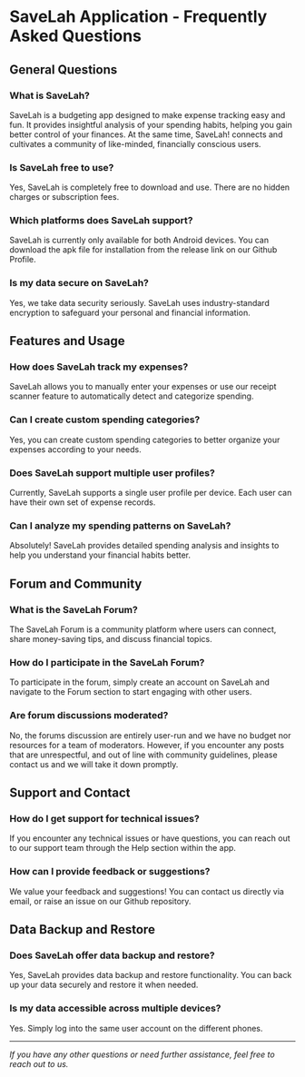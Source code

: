 # SaveLah Application - Frequently Asked Questions

## General Questions

### What is SaveLah?

SaveLah is a budgeting app designed to make expense tracking easy and fun. It provides insightful analysis of your spending habits, helping you gain better control of your finances.
At the same time, SaveLah! connects and cultivates a community of like-minded, financially conscious users. 

### Is SaveLah free to use?

Yes, SaveLah is completely free to download and use. There are no hidden charges or subscription fees.

### Which platforms does SaveLah support?

SaveLah is currently only available for both Android devices. You can download the apk file for installation from the release link on our Github Profile.

### Is my data secure on SaveLah?

Yes, we take data security seriously. SaveLah uses industry-standard encryption to safeguard your personal and financial information.

## Features and Usage

### How does SaveLah track my expenses?

SaveLah allows you to manually enter your expenses or use our receipt scanner feature to automatically detect and categorize spending.

### Can I create custom spending categories?

Yes, you can create custom spending categories to better organize your expenses according to your needs.

### Does SaveLah support multiple user profiles?

Currently, SaveLah supports a single user profile per device. Each user can have their own set of expense records.

### Can I analyze my spending patterns on SaveLah?

Absolutely! SaveLah provides detailed spending analysis and insights to help you understand your financial habits better.


## Forum and Community

### What is the SaveLah Forum?

The SaveLah Forum is a community platform where users can connect, share money-saving tips, and discuss financial topics.

### How do I participate in the SaveLah Forum?

To participate in the forum, simply create an account on SaveLah and navigate to the Forum section to start engaging with other users.

### Are forum discussions moderated?

No, the forums discussion are entirely user-run and we have no budget nor resources for a team of moderators. However, if you encounter any posts that are unrespectful, and out of line with community guidelines,
please contact us and we will take it down promptly.

## Support and Contact

### How do I get support for technical issues?

If you encounter any technical issues or have questions, you can reach out to our support team through the Help section within the app.

### How can I provide feedback or suggestions?

We value your feedback and suggestions! You can contact us directly via email, or raise an issue on our Github repository.

## Data Backup and Restore

### Does SaveLah offer data backup and restore?

Yes, SaveLah provides data backup and restore functionality. You can back up your data securely and restore it when needed.

### Is my data accessible across multiple devices?

Yes. Simply log into the same user account on the different phones.

---
*If you have any other questions or need further assistance, feel free to reach out to us.*
